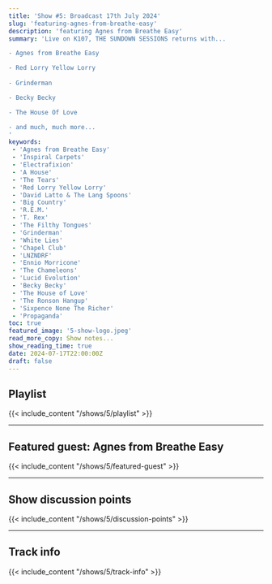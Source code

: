 ```yaml
---
title: 'Show #5: Broadcast 17th July 2024'
slug: 'featuring-agnes-from-breathe-easy'
description: 'featuring Agnes from Breathe Easy'
summary: 'Live on K107, THE SUNDOWN SESSIONS returns with...

- Agnes from Breathe Easy

- Red Lorry Yellow Lorry
        
- Grinderman

- Becky Becky

- The House Of Love

- and much, much more...
'
keywords:
 - 'Agnes from Breathe Easy'
 - 'Inspiral Carpets'
 - 'Electrafixion'
 - 'A House'
 - 'The Tears'
 - 'Red Lorry Yellow Lorry'
 - 'David Latto & The Lang Spoons'
 - 'Big Country'
 - 'R.E.M.'
 - 'T. Rex'
 - 'The Filthy Tongues'
 - 'Grinderman'
 - 'White Lies'
 - 'Chapel Club'
 - 'LNZNDRF'
 - 'Ennio Morricone'
 - 'The Chameleons'
 - 'Lucid Evolution'
 - 'Becky Becky'
 - 'The House of Love'
 - 'The Ronson Hangup'
 - 'Sixpence None The Richer'
 - 'Propaganda'
toc: true
featured_image: '5-show-logo.jpeg'
read_more_copy: Show notes...
show_reading_time: true
date: 2024-07-17T22:00:00Z
draft: false
---
```


## Playlist
{{< include_content "/shows/5/playlist" >}}

---

## Featured guest: Agnes from Breathe Easy
{{< include_content "/shows/5/featured-guest" >}}

---

## Show discussion points
{{< include_content "/shows/5/discussion-points" >}}

---

## Track info
{{< include_content "/shows/5/track-info" >}}
